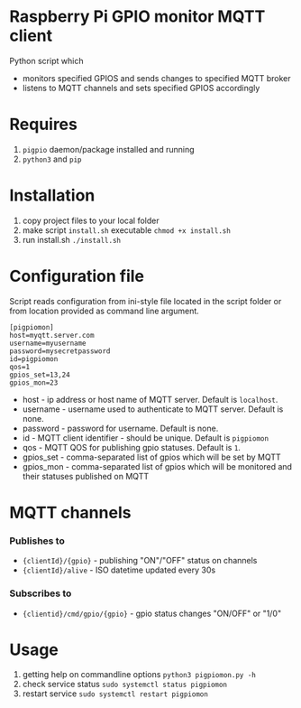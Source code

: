 # Raspberry Pi GPIO monitor MQTT client

Python script which

- monitors specified GPIOS and sends changes to specified MQTT broker
- listens to MQTT channels and sets specified GPIOS accordingly

# Requires

1. `pigpio` daemon/package installed and running
1. `python3` and `pip`

# Installation

1. copy project files to your local folder
1. make script `install.sh` executable
   `chmod +x install.sh`
1. run install.sh
   `./install.sh`

# Configuration file

Script reads configuration from ini-style file located in the script folder or from location provided as command line argument.

```
[pigpiomon]
host=myqtt.server.com
username=myusername
password=mysecretpassword
id=pigpiomon
qos=1
gpios_set=13,24
gpios_mon=23
```

- host - ip address or host name of MQTT server. Default is `localhost`.
- username - username used to authenticate to MQTT server. Default is none.
- password - password for username. Default is none.
- id - MQTT client identifier - should be unique. Default is `pigpiomon`
- qos - MQTT QOS for publishing gpio statuses. Default is `1`.
- gpios_set - comma-separated list of gpios which will be set by MQTT
- gpios_mon - comma-separated list of gpios which will be monitored and their statuses published on MQTT

# MQTT channels

### Publishes to
- `{clientId}/{gpio}` - publishing "ON"/"OFF" status on channels 
- `{clientId}/alive` - ISO datetime updated every 30s

### Subscribes to
- `{clientid}/cmd/gpio/{gpio}` - gpio status changes "ON/OFF" or "1/0"

# Usage

1. getting help on commandline options
   `python3 pigpiomon.py -h`
1. check service status
   `sudo systemctl status pigpiomon`
1. restart service
   `sudo systemctl restart pigpiomon`
